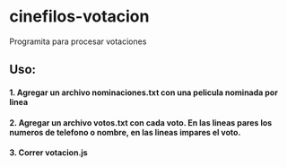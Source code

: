 # cinefilos-votacion
Programita para procesar votaciones

## Uso:

#### 1. Agregar un archivo nominaciones.txt con una pelicula nominada por linea
#### 2. Agregar un archivo votos.txt con cada voto. En las lineas pares los numeros de telefono o nombre, en las lineas impares el voto.
#### 3. Correr votacion.js